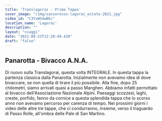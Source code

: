 ```yaml
---
title: 'Translagorai - Prima Tappa'
cover_image: "/img/sassorosso-lagorai_estate-2021.jpg"
video_id: "C3YxWS4wBEc"
location_name: 'Lagorai'
description: ""
layout: "viaggi"
date: "2021-09-23T12:20:49.420"
draft: "false"
---
```


## Panarotta - Bivacco A.N.A.
Di nuovo sulla Translagorai, questa volta INTEGRALE.
In questa tappa la partenza classica dalla Panarotta. Inizialmente non avevamo idea di dove bivaccare, se non quella di tirare il più possibile. Alla fine, dopo 25 chilometri, siamo arrivati quasi a passo Manghen. Abbiamo infatti pernottato al bivacco dell'Associazione Nazionale Alpini.
Paesaggi scozzesi, laghi, creste, porfido, fanno da cornice a questa splendida tappa che lo scorso anno non avevamo percorso per carenza di tempo.
Nei prossimi giorni i video delle altre tre tappe, che ci condurranno, insieme, verso il traguardo di Passo Rolle, all'ombra delle Pale di San Martino.